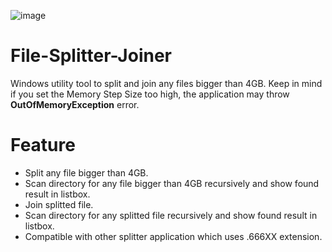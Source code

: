 ![image](https://user-images.githubusercontent.com/36906814/72518261-e7e14380-388f-11ea-9028-4881731fcdee.png)

# File-Splitter-Joiner
Windows utility tool to split and join any files bigger than 4GB. Keep in mind if you set the Memory Step Size too high, the application may throw **OutOfMemoryException** error.

# Feature 
 - Split any file bigger than 4GB.
 - Scan directory for any file bigger than 4GB recursively and show found result in listbox.
 - Join splitted file.
 - Scan directory for any splitted file recursively and show found result in listbox.
 - Compatible with other splitter application which uses .666XX extension.
